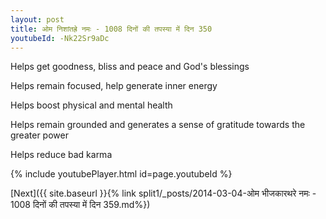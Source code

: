 ```yaml
---
layout: post
title: ओम निशांतह्रे नमः - 1008 दिनों की तपस्या में दिन 350
youtubeId: -Nk22Sr9aDc
---
```

 
 
Helps get goodness, bliss and peace and God's blessings
 
Helps remain focused, help generate inner energy 
 
Helps boost physical and mental health 
 
Helps remain grounded and generates a sense of gratitude towards the greater power 
 
Helps reduce bad karma
 
 
 
 


{% include youtubePlayer.html id=page.youtubeId %}
 
[Next]({{ site.baseurl }}{% link  split1/_posts/2014-03-04-ओम भीजकारथरे नमः - 1008 दिनों की तपस्या में दिन 359.md%})
 

